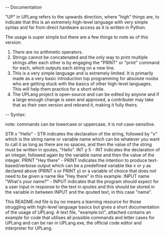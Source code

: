 -- Documentation

"UP" in UPLang refers to the upwards direction, where "high" things are, to indicate that this is an extremely high-level language with very simple syntax and far from direct hardware access as it is written in Python.

The usage is super simple but there are a few things to note as of this version:
1. There are no arithmetic operators.
2. Strings cannot be concatenated and the only way to print multiple strings after each other is by engaging the "PRINT" or "print" command for each, which outputs each string on a new line.
3. This is a very simple language and is extremely limited. It is primarily made as a very basic introduction top programming for absolute noobs who are getting stuck with the basics of other high-level languages. This will help them practice for a short while.
4. The UPLang project is open-source and can be edited by anyone and if a large enough change is seen and approved, a contributer may take that as their own version and rebrand it, making it fully theirs.

-- Syntax:

note: commands can be lowercase or uppercase, it is not case-sensitive.

STR x "Hello"  -  STR indicates the declaration of the string, followed by "x" which is the string name or variable name which can be whatever you want to call it as long as there are no spaces, and then the value of the string must be written in qoutes, "Hello".
INT y 5  -  INT indicates the declaration of an integer, followed again by the variable name and then the value of the integer.
PRINT "Hey there"  -  PRINT indicates the intention to produce text-based/verbose output which can be a predefined variable like x or y as declared above (PRINT x or PRINT y) or a variable of choice that does not need to be given a name like "Hey there" in this example.
INPUT name "What's your name?"  -  INPUT indicates that the program should expect for a user input in response to the text in qoutes and this should be stored in the variable in between INPUT and the qouted text, in this case "name".



This README.md file is by no means a learning resource for those struggling with high-level language basics but gives a short documentation of the usage of UPLang. A text file, "example.txt", attached contains an example for code that utilises all possible commands and letter cases for UPLang and can be ran in UPLang.exe, the official code editor and interpreter for UPLang.
